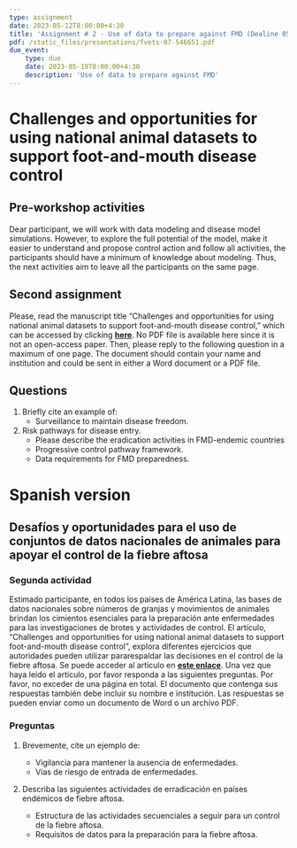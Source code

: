 ```yaml
---
type: assignment
date: 2023-05-12T8:00:00+4:30
title: 'Assignment # 2 - Use of data to prepare against FMD (Dealine 05/19/2023)'
pdf: /static_files/presentations/fvets-07-546651.pdf
due_event: 
    type: due
    date: 2023-05-19T8:00:00+4:30
    description: 'Use of data to prepare against FMD'
---
```

# Challenges and opportunities for using national animal datasets to support foot-and-mouth disease control

## **Pre-workshop activities**
Dear participant, we will work with data modeling and disease model simulations. However, to explore the full potential of the model, make it easier to understand and propose control action and follow all activities, the participants should have a minimum of knowledge about modeling. Thus, the next activities aim to leave all the participants on the same page. 

## **Second assignment**
Please, read the manuscript title “Challenges and opportunities for using national animal datasets to support foot-and-mouth disease control,” which can be accessed by clicking [**here**](https://onlinelibrary.wiley.com/doi/10.1111/tbed.13858). No PDF file is available here since it is not an open-access paper.
Then, please reply to the following question in a maximum of one page.  The document should contain your name and institution and could be sent in either a Word document or a PDF file. 

## **Questions**
1.  Briefly cite an example of:
    * Surveillance to maintain disease freedom.
2. Risk pathways for disease entry.
    * Please describe the eradication activities in FMD-endemic countries
    * Progressive control pathway framework.
    * Data requirements for FMD preparedness.


# Spanish version

## Desafíos y oportunidades para el uso de conjuntos de datos nacionales de animales para apoyar el control de la fiebre aftosa

### Segunda actividad
Estimado participante, en todos los países de América Latina, las bases de datos nacionales sobre
números de granjas y movimientos de animales brindan los cimientos esenciales para la
preparación ante enfermedades para las investigaciones de brotes y actividades de control. El artículo, “Challenges and opportunities for using national animal datasets to support foot-and-mouth disease control”, explora diferentes ejercicios que autoridades pueden utilizar pararespaldar las decisiones en el control de la fiebre aftosa. Se puede acceder al artículo en [**este enlace**](https://onlinelibrary.wiley.com/doi/10.1111/tbed.13858). Una vez que haya leído el artículo, por favor responda a las siguientes preguntas. Por favor, no
exceder de una página en total. El documento que contenga sus respuestas también debe
incluir su nombre e institución. Las respuestas se pueden enviar como un documento de
Word o un archivo PDF.
### Preguntas

1. Brevemente, cite un ejemplo de:
    * Vigilancia para mantener la ausencia de enfermedades.
    * Vías de riesgo de entrada de enfermedades.

2. Describa las siguientes actividades de erradicación en países endémicos de fiebre aftosa.
    * Estructura de las actividades secuenciales a seguir para un control de la fiebre aftosa.
    * Requisitos de datos para la preparación para la fiebre aftosa.

